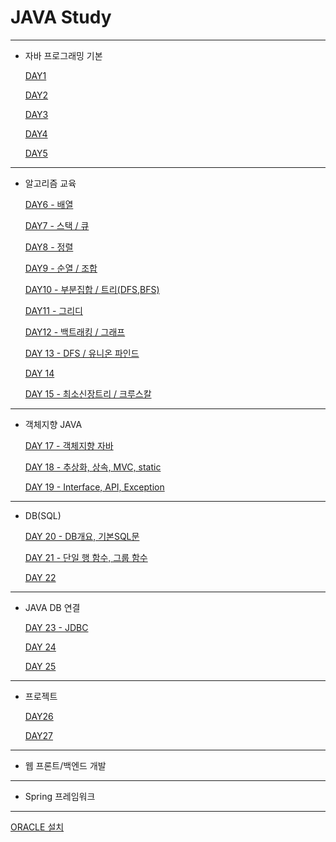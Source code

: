 # JAVA Study
---
- 자바 프로그래밍 기본
    
    [DAY1](https://www.notion.so/DAY1-710f9d8784de476bb88c64c148e0c840)
    
    [DAY2](https://www.notion.so/DAY2-f1ef7323146f4474a447645aa7991228)
    
    [DAY3](https://www.notion.so/DAY3-9f33a56c33e64376b5a8e8382fc37dc2)
    
    [DAY4](https://www.notion.so/DAY4-8d06b0cfba3549378fb276904127fecc)
    
    [DAY5](https://www.notion.so/DAY5-d121f1fed605480ab8e1c4a4227a085e)
    

---

- 알고리즘 교육
    
    [DAY6 - 배열](https://www.notion.so/DAY6-94bad06368c14d199969eb6797d00bd7)
    
    [DAY7 - 스택 / 큐](https://www.notion.so/DAY7-33c766823809429e88e5578ff94617f7)
    
    [DAY8 - 정렬](https://www.notion.so/DAY8-3b5a543853484fd9b5279a90bb709ade)
    
    [DAY9 - 순열 / 조합](https://www.notion.so/DAY9-80185c6728cc456698ac73eacc490377)
    
    [DAY10 - 부분집합 / 트리(DFS,BFS)](https://www.notion.so/DAY10-DFS-BFS-f897292201754e7187d4ec56376972d8)
    
    [DAY11 - 그리디](https://www.notion.so/DAY11-9ed7a074a6754e4981ede0e0536fdcfa)
    
    [DAY12 - 백트래킹 / 그래프](https://www.notion.so/DAY12-578ff9de2c54423083adf6dd55a4bc43)
    
    [DAY 13 - DFS / 유니온 파인드](https://www.notion.so/DAY-13-DFS-cb5bd9b6f7f749e594f74daaf3431c40)
    
    [DAY 14](https://www.notion.so/DAY-14-c81c185eebce498f9a748b4f966f06f3)
    
    [DAY 15 - 최소신장트리 / 크루스칼](https://www.notion.so/DAY-15-f01f22a919534b778719a7e9327f0a19)
    

---

- 객체지향 JAVA
    
    [DAY 17 - 객체지향 자바](https://www.notion.so/DAY-17-126b4f1c459c41b0bcfff2bb112cdfba)
    
    [DAY 18 - 추상화, 상속, MVC, static](https://www.notion.so/DAY-18-MVC-static-d1bb5fbe5b8643e98e771a5665de20bd)
    
    [DAY 19 - Interface, API, Exception](https://www.notion.so/DAY-19-Interface-API-Exception-5a7ed332aa8b46e6a25ce812157f8009)
    

---

- DB(SQL)
    
    [DAY 20 - DB개요, 기본SQL문](https://www.notion.so/DAY-20-DB-SQL-1f883fd29f95474fb1d8f35c8ad37edd)
    
    [DAY 21 - 단일 행 함수, 그룹 함수](https://www.notion.so/DAY-21-c5df17de42d34656aa6129f0961a8cd3)
    
    [DAY 22](https://www.notion.so/DAY-22-d19c7c5ebbbd402bb0c1f034b5bc8a0a)
    

---

- JAVA DB 연결
    
    [DAY 23 - JDBC](https://www.notion.so/DAY-23-JDBC-e2c7d5cfa7174b7fad5b7141791b8f86)
    
    [DAY 24](https://www.notion.so/DAY-24-f0b7e0f062c5491099aa5dbe462efd9b)
    
    [DAY 25](https://www.notion.so/DAY-25-8e51430a18514a3baad9c08f5fdf6555)
    

---

- 프로젝트
    
    [DAY26](https://www.notion.so/DAY26-30c03b63789a40d1b728750debd172d9)
    
    [DAY27](https://www.notion.so/DAY27-3847da730d2349bab649f440a0a9a416)
    

---

- 웹 프론트/백엔드 개발

---

- Spring 프레임워크

---

[ORACLE 설치](https://www.notion.so/ORACLE-1024ee6c8022490695917f22688805aa)
